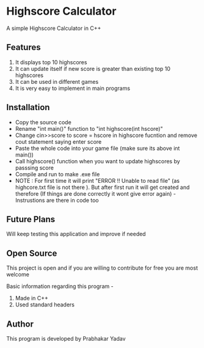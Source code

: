 # Highscore Calculator
A simple Highscore Calculator in C++ 

## Features 
1. It displays top 10 highscores
2. It can update itself if new score is greater than existing top 10 highscores
3. It can be used in different games
4. It is very easy to implement in main programs

## Installation 
- Copy the source code 
- Rename "int main()" function to "int highscore(int hscore)"
- Change cin>>score to score = hscore in highscore fucntion and remove cout statement saying enter score
- Paste the whole code into your game file (make sure its above int main())
- Call highscore() function when you want to update highscores by passsing score
- Compile and run to make .exe file
- NOTE : For first time it will print "ERROR !! Unable to read file" (as highcore.txt file is not there ).
         But after first run it will get created and therefore (If things are done correctly it wont give error again)
-Instrustions are there in code too

## Future Plans
Will keep testing this application and improve if needed

## Open Source 
This project is open and if you are willing to contribute for free you are most welcome 

Basic information regarding this program -
1. Made in C++
2. Used standard headers 

## Author
This program is developed by Prabhakar Yadav